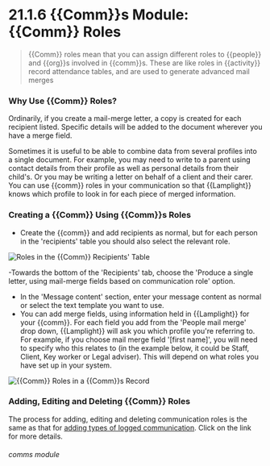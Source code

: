 # 21.1.6 {{Comm}}s Module: {{Comm}} Roles

> {{Comm}} roles mean that you can assign different roles to {{people}} and {{org}}s involved in {{comm}}s. These are like roles in {{activity}} record attendance tables, and are used to generate advanced mail merges

### Why Use {{Comm}} Roles?

Ordinarily, if you create a mail-merge letter, a copy is created for each recipient listed. Specific details will be added to the document wherever you have a merge field.

Sometimes it is useful to be able to combine data from several profiles into a single document. For example, you may need to write to a parent using contact details from their profile as well as personal details from their child's. Or you may be writing a letter on behalf of a client and their carer. You can use {{comm}} roles in your communication so that {{Lamplight}} knows which profile to look in for each piece of merged information. 

### Creating a {{Comm}} Using {{Comm}}s Roles

- Create the {{comm}} and add recipients as normal, but for each person in the 'recipients' table you should also select the relevant role.

![Roles in the {{Comm}} Recipients' Table](21.1.6a.png)

-Towards the bottom of the 'Recipients' tab, choose the 'Produce a single letter, using mail-merge fields based on communication role' option.

- In the 'Message content' section, enter your message content as normal or select the text template you want to use.
- You can add merge fields, using information held in {{Lamplight}} for your {{comm}}. For each field you add from the 'People mail merge' drop down, {{Lamplight}} will ask you which profile you're referring to. For example, if you choose mail merge field '[first name]', you will need to specify who this relates to (in the example below, it could be Staff, Client, Key worker or Legal adviser). This will depend on what roles you have set up in your system. 

![{{Comm}} Roles in a {{Comm}}s Record](21.1.3a.png)


### Adding, Editing and Deleting {{Comm}} Roles

The process for adding, editing and deleting communication roles is the same as that for [adding types of logged communication](/help/index/p/21.1.5). Click on the link for more details. 


###### comms module
